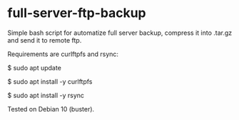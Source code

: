 # full-server-ftp-backup
Simple bash script for automatize full server backup, compress it into .tar.gz and send it to remote ftp.

Requirements are curlftpfs and rsync:

$ sudo apt update

$ sudo apt install -y curlftpfs

$ sudo apt install -y rsync



Tested on Debian 10 (buster).
